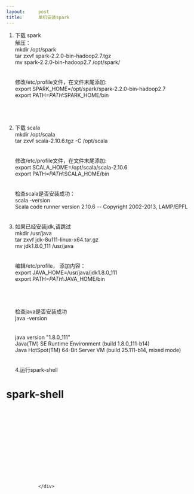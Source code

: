 ```yaml
---
layout:     post
title:      单机安装spark
---
```

<div id="article_content" class="article_content clearfix csdn-tracking-statistics" data-pid="blog" data-mod="popu_307" data-dsm="post">
								            <link rel="stylesheet" href="https://csdnimg.cn/release/phoenix/template/css/ck_htmledit_views-f76675cdea.css">
						<div class="htmledit_views" id="content_views">
                
1. 下载 spark<br>
解压：<br>
mkdir /opt/spark<br>
tar zxvf spark-2.2.0-bin-hadoop2.7.tgz<br>
mv spark-2.2.0-bin-hadoop2.7 /opt/spark/<br><br><br>
修改/etc/profile文件，在文件末尾添加:<br>
export SPARK_HOME=/opt/spark/spark-2.2.0-bin-hadoop2.7<br>
export PATH=$PATH:$SPARK_HOME/bin<br><br><br><br><br>
2. 下载 scala<br>
mkdir /opt/scala<br>
tar zxvf scala-2.10.6.tgz -C /opt/scala<br><br><br>
修改/etc/profile文件，在文件末尾添加:<br>
export SCALA_HOME=/opt/scala/scala-2.10.6<br>
export PATH=$PATH:$SCALA_HOME/bin<br><br><br>
检查scala是否安装成功：<br>
scala -version<br>
Scala code runner version 2.10.6 -- Copyright 2002-2013, LAMP/EPFL<br><br><br>
3. 如果已经安装jdk,请跳过<br>
mkdir /usr/java<br>
tar zxvf jdk-8u111-linux-x64.tar.gz<br>
mv jdk1.8.0_111 /usr/java<br><br><br>
编辑/etc/profile， 添加内容：<br>
export JAVA_HOME=/usr/java/jdk1.8.0_111<br>
export PATH=$PATH:$JAVA_HOME/bin<br><br><br><br><br>
检查java是否安装成功<br>
java -version<br><br><br>
java version "1.8.0_111"<br>
Java(TM) SE Runtime Environment (build 1.8.0_111-b14)<br>
Java HotSpot(TM) 64-Bit Server VM (build 25.111-b14, mixed mode)<br><br><br>
4.运行spark-shell<br>
# spark-shell<br><br><br><br><br><br><br>            </div>
                </div>